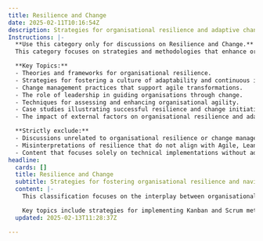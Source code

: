 ```yaml
---
title: Resilience and Change
date: 2025-02-11T10:16:54Z
description: Strategies for organisational resilience and adaptive change.
Instructions: |-
  **Use this category only for discussions on Resilience and Change.**  
  This category focuses on strategies and methodologies that enhance organisational resilience and facilitate adaptive change in response to evolving environments. It encompasses the principles and practices that enable organisations to withstand disruptions and thrive amidst uncertainty.

  **Key Topics:**
  - Theories and frameworks for organisational resilience.
  - Strategies for fostering a culture of adaptability and continuous improvement.
  - Change management practices that support agile transformations.
  - The role of leadership in guiding organisations through change.
  - Techniques for assessing and enhancing organisational agility.
  - Case studies illustrating successful resilience and change initiatives.
  - The impact of external factors on organisational resilience and adaptability.

  **Strictly exclude:**
  - Discussions unrelated to organisational resilience or change management.
  - Misinterpretations of resilience that do not align with Agile, Lean, or DevOps philosophies.
  - Content that focuses solely on technical implementations without addressing the human and cultural aspects of change.
headline:
  cards: []
  title: Resilience and Change
  subtitle: Strategies for fostering organisational resilience and navigating adaptive change through Agile, Lean, and DevOps principles.
  content: |-
    This classification focuses on the interplay between organisational resilience and the ability to adapt to change in a fast-paced environment. It highlights how teams can cultivate a culture of flexibility and responsiveness, drawing on principles from Agile, Lean, and DevOps. By exploring these themes, posts will provide insights into how organisations can thrive amidst uncertainty and complexity.

    Key topics include strategies for implementing Kanban and Scrum methodologies to enhance workflow and adaptability, the role of DevOps in fostering collaboration and continuous delivery, and the application of Evidence-Based Management to make informed decisions. Additionally, discussions may delve into Complexity Theory and frameworks like Cynefin to better understand and navigate the challenges of change.
  updated: 2025-02-13T11:28:37Z

---
```


